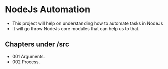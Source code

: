# NodeJs Automation

- This project will help on understanding how to automate tasks in NodeJs
- It will go throw NodeJs core modules that can help us to that.

## Chapters under /src

- 001 Arguments.
- 002 Process.

